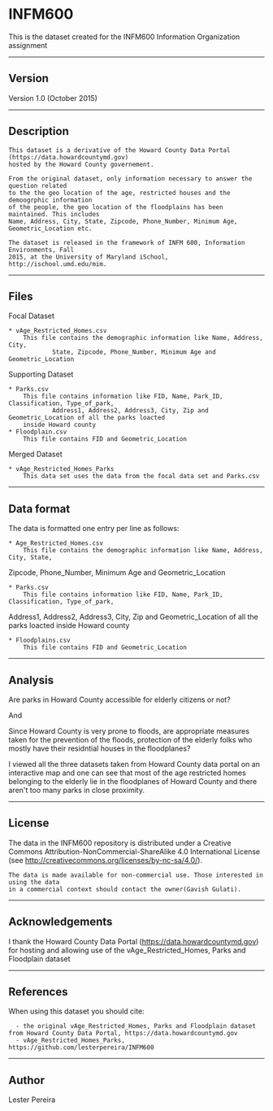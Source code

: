 # INFM600
This is the dataset created for the INFM600 Information Organization assignment

-------
Version
-------

Version 1.0 (October 2015)

-----------
Description
-----------

    This dataset is a derivative of the Howard County Data Portal (https://data.howardcountymd.gov) 
    hosted by the Howard County governement.

    From the original dataset, only information necessary to answer the question related 
    to the the geo location of the age, restricted houses and the demoogrphic information 
    of the people, the geo location of the floodplains has been maintained. This includes
    Name, Address, City, State, Zipcode, Phone_Number, Minimum Age, Geometric_Location etc.
    
    The dataset is released in the framework of INFM 600, Information Environments, Fall
    2015, at the University of Maryland iSchool, http://ischool.umd.edu/mim.
	
-----
Files
-----
Focal Dataset

	* vAge_Restricted_Homes.csv
		This file contains the demographic information like Name, Address, City, 
                State, Zipcode, Phone_Number, Minimum Age and Geometric_Location

Supporting Dataset

	* Parks.csv
		This file contains information like FID, Name, Park_ID, Classification, Type_of_park, 
                Address1, Address2, Address3, City, Zip and Geometric_Location of all the parks loacted 
		inside Howard county 																
 	* Floodplain.csv
		This file contains FID and Geometric_Location

Merged Dataset

	* vAge_Restricted_Homes_Parks
		This data set uses the data from the focal data set and Parks.csv

-----------
Data format
-----------

   The data is formatted one entry per line as follows:
   
	* Age_Restricted_Homes.csv
		This file contains the demographic information like Name, Address, City, State, 
Zipcode, Phone_Number, Minimum Age and Geometric_Location
	
	* Parks.csv
		This file contains information like FID, Name, Park_ID, Classification, Type_of_park, 
Address1, Address2, Address3, City, Zip and Geometric_Location of all the parks loacted inside Howard county

 	* Floodplains.csv
		This file contains FID and Geometric_Location

-----------
Analysis
-----------
Are parks in Howard County accessible for elderly citizens or not?

And

Since Howard County is very prone to floods, are appropriate measures taken for the prevention of the floods, protection of the elderly folks who mostly have their residntial houses in the floodplanes?

I viewed all the three datasets taken from Howard County data portal on an interactive map and one can see that most of the age restricted homes belonging to the elderly lie in the floodplanes of Howard County and there aren't too many parks in close proximity.

------- 
License
-------
The data in the INFM600 repository is distributed under a Creative Commons Attribution-NonCommercial-ShareAlike 4.0 International License (see http://creativecommons.org/licenses/by-nc-sa/4.0/).

	The data is made available for non-commercial use. Those interested in using the data 
	in a commercial context should contact the owner(Gavish Gulati).

----------------
Acknowledgements
----------------

   I thank the Howard County Data Portal (https://data.howardcountymd.gov) 
   for hosting and allowing use of the vAge_Restricted_Homes, Parks and Floodplain 
   dataset

----------
References
----------

   When using this dataset you should cite:
   
      - the original vAge_Restricted_Homes, Parks and Floodplain dataset from Howard County Data Portal, https://data.howardcountymd.gov
      - vAge_Restricted_Homes_Parks, https://github.com/lesterpereira/INFM600
      

-------
Author
-------

   Lester Pereira

